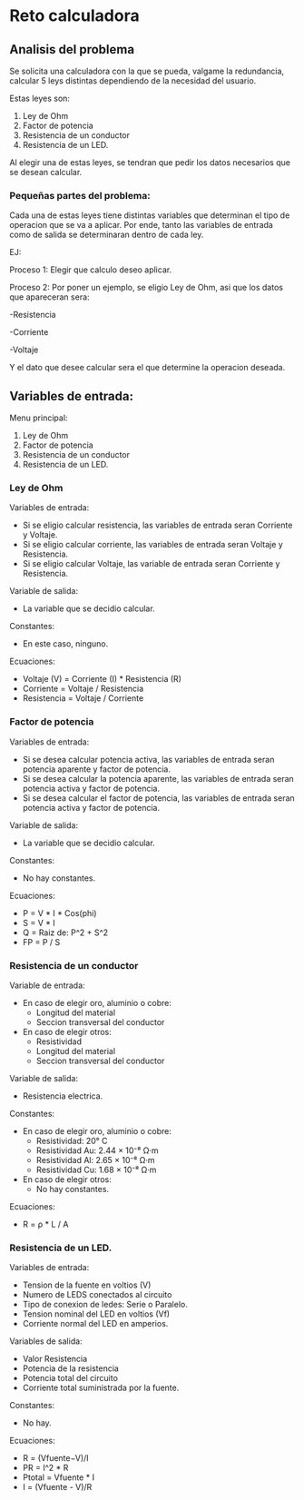 # Reto calculadora
## Analisis del problema

Se solicita una calculadora con la que se pueda, valgame la redundancia, calcular 5 leys distintas dependiendo de la necesidad del usuario. 

Estas leyes son:

1. Ley de Ohm
2. Factor de potencia
3. Resistencia de un conductor 
4. Resistencia de un LED. 

Al elegir una de estas leyes, se tendran que pedir los datos necesarios que se desean calcular. 


### Pequeñas partes del problema:

Cada una de estas leyes tiene distintas variables que determinan el tipo de operacion que se va a aplicar. Por ende, tanto las variables de entrada como de salida se determinaran dentro de cada ley. 

EJ: 

Proceso 1: Elegir que calculo deseo aplicar.

Proceso 2: Por poner un ejemplo, se eligio Ley de Ohm, asi que los datos que apareceran sera: 

-Resistencia

-Corriente

-Voltaje

Y el dato que desee calcular sera el que determine la operacion deseada. 

## Variables de entrada: 

Menu principal:
1. Ley de Ohm
2. Factor de potencia
3. Resistencia de un conductor 
4. Resistencia de un LED. 

### Ley de Ohm

Variables de entrada: 

* Si se eligio calcular resistencia, las variables de entrada seran Corriente y Voltaje.
* Si se eligio calcular corriente, las variables de entrada seran Voltaje y Resistencia.
* Si se eligio calcular Voltaje, las variable de entrada seran Corriente y Resistencia. 

Variable de salida: 

* La variable que se decidio calcular. 

Constantes: 

* En este caso, ninguno. 

Ecuaciones: 

* Voltaje (V) = Corriente (I) * Resistencia (R)
* Corriente = Voltaje / Resistencia
* Resistencia = Voltaje / Corriente

### Factor de potencia 

Variables de entrada: 

* Si se desea calcular potencia activa, las variables de entrada seran potencia aparente y factor de potencia. 
* Si se desea calcular la potencia aparente, las variables de entrada seran potencia activa y factor de potencia.
* Si se desea calcular el factor de potencia, las variables de entrada seran potencia activa y factor de potencia. 

Variable de salida: 

* La variable que se decidio calcular.

Constantes: 

* No hay constantes.

Ecuaciones:

* P = V * I * Cos(phi)
* S = V * I
* Q = Raiz de: P^2 + S^2
* FP = P / S 

### Resistencia de un conductor

Variable de entrada: 
* En caso de elegir oro, aluminio o cobre:
    - Longitud del material
    - Seccion transversal del conductor 
* En caso de elegir otros:
    - Resistividad 
    - Longitud del material
    - Seccion transversal del conductor 

Variable de salida:
* Resistencia electrica.

Constantes: 
* En caso de elegir oro, aluminio o cobre:
    - Resistividad: 20° C
    - Resistividad Au: 2.44 × 10⁻⁸ Ω·m
    - Resistividad Al: 2.65 × 10⁻⁸ Ω·m
    - Resistividad Cu: 1.68 × 10⁻⁸ Ω·m
* En caso de elegir otros: 
    - No hay constantes. 

Ecuaciones:

* R = ρ * L / A

### Resistencia de un LED. 

Variables de entrada: 
* Tension de la fuente en voltios (V)
* Numero de LEDS conectados al circuito 
* Tipo de conexion de ledes: Serie o Paralelo. 
* Tension nominal del LED en voltios (Vf)
* Corriente normal del LED en amperios. 

Variables de salida:
* Valor Resistencia
* Potencia de la resistencia
* Potencia total del circuito 
* Corriente total suministrada por la fuente. 

Constantes:
* No hay.

Ecuaciones:
* R = (Vfuente​−V)/I
* PR = I^2 * R
* Ptotal = Vfuente * I
* I = (Vfuente - V)/R
